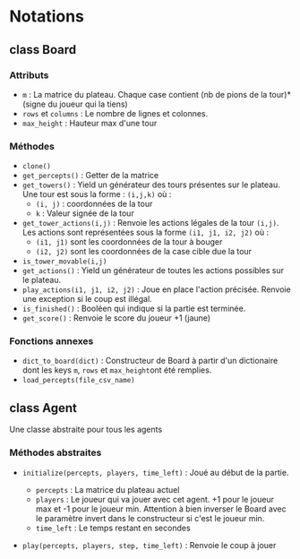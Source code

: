 # Notations

## class Board

### Attributs
- `m` : La matrice du plateau. Chaque case contient (nb de pions de la tour)*(signe du joueur qui la tiens)
- `rows` et `columns` : Le nombre de lignes et colonnes.
- `max_height` : Hauteur max d'une tour

### Méthodes
- `clone()`
- `get_percepts()` : Getter de la matrice
- `get_towers()` : Yield un générateur des tours présentes sur le plateau. Une tour est sous la forme : `(i,j,k)` où :
  - `(i, j)` : coordonnées de la tour
  - `k` : Valeur signée de la tour
- `get_tower_actions(i,j)` : Renvoie les actions légales de la tour `(i,j)`. Les actions sont représentées sous la forme `(i1, j1, i2, j2)` où :
  - `(i1, j1)` sont les coordonnées de la tour à bouger
  - `(i2, j2)` sont les coordonnées de la case cible due la tour
- `is_tower_movable(i,j)`
- `get_actions()` : Yield un générateur de toutes les actions possibles sur le plateau.
- `play_actions(i1, j1, i2, j2)` : Joue en place l'action précisée. Renvoie une exception si le coup est illégal.
- `is_finished()` : Booléen qui indique si la partie est terminée.
- `get_score()` : Renvoie le score du joueur +1 (jaune)

### Fonctions annexes
- `dict_to_board(dict)` : Constructeur de Board à partir d'un dictionaire dont les keys `m`, `rows` et `max_height`ont été remplies.
- `load_percepts(file_csv_name)`

## class Agent

Une classe abstraite pour tous les agents

### Méthodes abstraites
- `initialize(percepts, players, time_left)` : Joué au début de la partie.
  - `percepts` : La matrice du plateau actuel
  - `players` : Le joueur qui va jouer avec cet agent. +1 pour le joueur max et -1 pour le joueur min. Attention à bien inverser le Board avec le paramètre invert dans le constructeur si c'est le joueur min.
  - `time_left` : Le temps restant en secondes

- `play(percepts, players, step, time_left)` : Renvoie le coup à jouer
